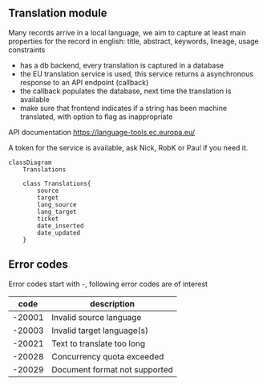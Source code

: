 ## Translation module

Many records arrive in a local language, we aim to capture at least main properties for the record in english: title, abstract, keywords, lineage, usage constraints

- has a db backend, every translation is captured in a database
- the EU translation service is used, this service returns a asynchronous response to an API endpoint (callback)
- the callback populates the database, next time the translation is available
- make sure that frontend indicates if a string has been machine translated, with option to flag as inappropriate

API documentation <https://language-tools.ec.europa.eu/>

A token for the service is available, ask Nick, RobK or Paul if you need it.

```mermaid
classDiagram
    Translations 
 
    class Translations{
        source
        target
        lang_source
        lang_target
        ticket
        date_inserted
        date_updated
    }

```

## Error codes

Error codes start with -, following error codes are of interest

| code   | description |
| ---    | --- | 
| -20001 | Invalid source language | 
| -20003 | Invalid target language(s) | 
| -20021 | Text to translate too long | 
| -20028 | Concurrency quota exceeded | 
| -20029 | Document format not supported | 

